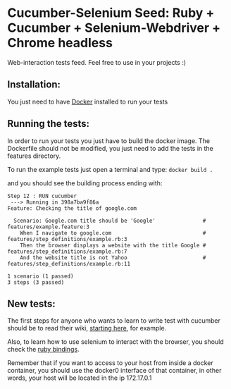 # Cucumber-Selenium Seed: Ruby + Cucumber + Selenium-Webdriver + Chrome headless
Web-interaction tests feed. Feel free to use in your projects :)

## Installation:
You just need to have <a href=https://docs.docker.com/engine/installation/>Docker</a> installed to run your tests


## Running the tests:
In order to run your tests you just have to build the docker image.
The Dockerfile should not be modified, you just need to add the tests in the features directory.

To run the example tests just open a terminal and type:
`docker build .`

and you should see the building process ending with:
```
Step 12 : RUN cucumber
 ---> Running in 398a7ba9f86a
Feature: Checking the title of google.com

  Scenario: Google.com title should be 'Google'               # features/example.feature:3
    When I navigate to google.com                             # features/step_definitions/example.rb:3
    Then the browser displays a website with the title Google # features/step_definitions/example.rb:7
    And the website title is not Yahoo                        # features/step_definitions/example.rb:11

1 scenario (1 passed)
3 steps (3 passed)
```

## New tests:
The first steps for anyone who wants to learn to write test with cucumber should be to read their wiki, <a href=https://github.com/cucumber/cucumber/wiki/Gherkin>starting here</a>, for example.

Also, to learn how to use selenium to interact with the browser, you should check the <a href=https://github.com/SeleniumHQ/selenium/wiki/Ruby-Bindings>ruby bindings</a>.

Remember that if you want to access to your host from inside a docker container, you should use the docker0 interface of that container, in other words, your host will be located in the ip 172.17.0.1

